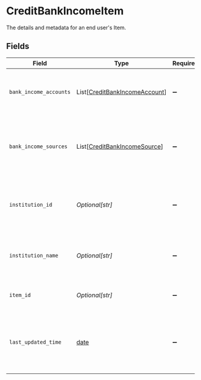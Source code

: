 # CreditBankIncomeItem

The details and metadata for an end user's Item.


## Fields

| Field                                                                                | Type                                                                                 | Required                                                                             | Description                                                                          |
| ------------------------------------------------------------------------------------ | ------------------------------------------------------------------------------------ | ------------------------------------------------------------------------------------ | ------------------------------------------------------------------------------------ |
| `bank_income_accounts`                                                               | List[[CreditBankIncomeAccount](../../models/shared/creditbankincomeaccount.md)]      | :heavy_minus_sign:                                                                   | The Item's accounts that have Bank Income data.                                      |
| `bank_income_sources`                                                                | List[[CreditBankIncomeSource](../../models/shared/creditbankincomesource.md)]        | :heavy_minus_sign:                                                                   | The income sources for this Item. Each entry in the array is a single income source. |
| `institution_id`                                                                     | *Optional[str]*                                                                      | :heavy_minus_sign:                                                                   | The unique identifier of the institution associated with the Item.                   |
| `institution_name`                                                                   | *Optional[str]*                                                                      | :heavy_minus_sign:                                                                   | The name of the institution associated with the Item.                                |
| `item_id`                                                                            | *Optional[str]*                                                                      | :heavy_minus_sign:                                                                   | The unique identifier for the Item.                                                  |
| `last_updated_time`                                                                  | [date](https://docs.python.org/3/library/datetime.html#date-objects)                 | :heavy_minus_sign:                                                                   | The time when this Item's data was last retrieved from the financial institution.    |